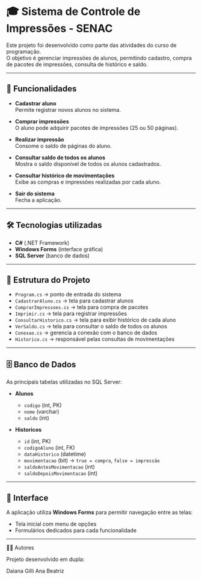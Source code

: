 # 🎓 Sistema de Controle de Impressões - SENAC

Este projeto foi desenvolvido como parte das atividades do curso de programação.  
O objetivo é gerenciar impressões de alunos, permitindo cadastro, compra de pacotes de impressões, consulta de histórico e saldo.

---

## 🚀 Funcionalidades

- **Cadastrar aluno**  
  Permite registrar novos alunos no sistema.

- **Comprar impressões**  
  O aluno pode adquirir pacotes de impressões (25 ou 50 páginas).

- **Realizar impressão**  
  Consome o saldo de páginas do aluno.

- **Consultar saldo de todos os alunos**  
  Mostra o saldo disponível de todos os alunos cadastrados.

- **Consultar histórico de movimentações**  
  Exibe as compras e impressões realizadas por cada aluno.

- **Sair do sistema**  
  Fecha a aplicação.

---

## 🛠️ Tecnologias utilizadas

- **C#** (.NET Framework)  
- **Windows Forms** (interface gráfica)  
- **SQL Server** (banco de dados)  

---

## 📂 Estrutura do Projeto

- `Program.cs` → ponto de entrada do sistema  
- `CadastrarAluno.cs` → tela para cadastrar alunos  
- `ComprarImpressoes.cs` → tela para compra de pacotes  
- `Imprimir.cs` → tela para registrar impressões  
- `ConsultarHistorico.cs` → tela para exibir histórico de cada aluno  
- `VerSaldo.cs` → tela para consultar o saldo de todos os alunos  
- `Conexao.cs` → gerencia a conexão com o banco de dados  
- `Historico.cs` → responsável pelas consultas de movimentações

---

## 🗄️ Banco de Dados

As principais tabelas utilizadas no SQL Server:

- **Alunos**
  - `codigo` (int, PK)
  - `nome` (varchar)
  - `saldo` (int)

- **Historicos**
  - `id` (int, PK)
  - `codigoAluno` (int, FK)
  - `dataHistorico` (datetime)
  - `movimentacao` (bit) → `true = compra`, `false = impressão`
  - `saldoAntesMovimentacao` (int)
  - `saldoDepoisMovimentacao` (int)

---

## 📸 Interface

A aplicação utiliza **Windows Forms** para permitir navegação entre as telas:  
- Tela inicial com menu de opções  
- Formulários dedicados para cada funcionalidade  

---

👩‍💻 Autores

Projeto desenvolvido em dupla:

Daiana Gilli
Ana Beatriz
